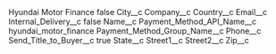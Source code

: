 <?xml version="1.0" encoding="UTF-8"?>
<CustomMetadata xmlns="http://soap.sforce.com/2006/04/metadata" xmlns:xsi="http://www.w3.org/2001/XMLSchema-instance" xmlns:xsd="http://www.w3.org/2001/XMLSchema">
    <label>Hyundai Motor Finance</label>
    <protected>false</protected>
    <values>
        <field>City__c</field>
        <value xsi:nil="true"/>
    </values>
    <values>
        <field>Company__c</field>
        <value xsi:nil="true"/>
    </values>
    <values>
        <field>Country__c</field>
        <value xsi:nil="true"/>
    </values>
    <values>
        <field>Email__c</field>
        <value xsi:nil="true"/>
    </values>
    <values>
        <field>Internal_Delivery__c</field>
        <value xsi:type="xsd:boolean">false</value>
    </values>
    <values>
        <field>Name__c</field>
        <value xsi:nil="true"/>
    </values>
    <values>
        <field>Payment_Method_API_Name__c</field>
        <value xsi:type="xsd:string">hyundai_motor_finance</value>
    </values>
    <values>
        <field>Payment_Method_Group_Name__c</field>
        <value xsi:nil="true"/>
    </values>
    <values>
        <field>Phone__c</field>
        <value xsi:nil="true"/>
    </values>
    <values>
        <field>Send_Title_to_Buyer__c</field>
        <value xsi:type="xsd:boolean">true</value>
    </values>
    <values>
        <field>State__c</field>
        <value xsi:nil="true"/>
    </values>
    <values>
        <field>Street1__c</field>
        <value xsi:nil="true"/>
    </values>
    <values>
        <field>Street2__c</field>
        <value xsi:nil="true"/>
    </values>
    <values>
        <field>Zip__c</field>
        <value xsi:nil="true"/>
    </values>
</CustomMetadata>
